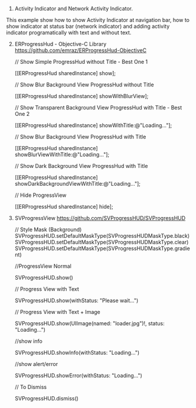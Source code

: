 1. Activity Indicator and Network Activity Indicator.

This example show how to show Activity Indicator at navigation bar, how to show indicator at status bar (network indicator) and adding activity indicator programatically with text and without text.

2. ERProgressHud - Objective-C Library  
   https://github.com/emraz/ERProgressHud-ObjectiveC

    // Show Simple ProgressHud without Title - Best One 1
    
      [[ERProgressHud sharedInstance] show];

    // Show Blur Background View ProgressHud without Title
    
      [[ERProgressHud sharedInstance] showWithBlurView];

    // Show Transparent Background View ProgressHud with Title - Best One 2
    
      [[ERProgressHud sharedInstance] showWithTitle:@"Loading..."];

    // Show Blur Background View ProgressHud with Title
    
      [[ERProgressHud sharedInstance] showBlurViewWithTitle:@"Loading..."];

    // Show Dark Background View ProgressHud with Title
    
      [[ERProgressHud sharedInstance] showDarkBackgroundViewWithTitle:@"Loading..."];


   // Hide ProgressView
    
    [[ERProgressHud sharedInstance] hide];
    
 3. SVProgressView
    https://github.com/SVProgressHUD/SVProgressHUD
    
    
      // Style Mask (Background)
          SVProgressHUD.setDefaultMaskType(SVProgressHUDMaskType.black)
          SVProgressHUD.setDefaultMaskType(SVProgressHUDMaskType.clear)
          SVProgressHUD.setDefaultMaskType(SVProgressHUDMaskType.gradient)
        
      //ProgressView Normal
        
       SVProgressHUD.show()
        
      // Progress View with Text
         
       SVProgressHUD.show(withStatus: "Please wait...")
        
      // Progress View with Text + Image
       
       SVProgressHUD.show(UIImage(named: "loader.jpg")!, status: "Loading...")
        
      //show info
      
       SVProgressHUD.showInfo(withStatus: "Loading...")
        
       //show alert/error
       
       SVProgressHUD.showError(withStatus: "Loading...")
        
        
       // To Dismiss
       
       SVProgressHUD.dismiss()
  
